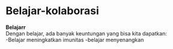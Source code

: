 # Belajar-kolaborasi

**Belajarr**<br>
Dengan belajar, ada banyak keuntungan yang bisa kita dapatkan:<br>
-Belajar meningkatkan imunitas
-belajar menyenangkan

